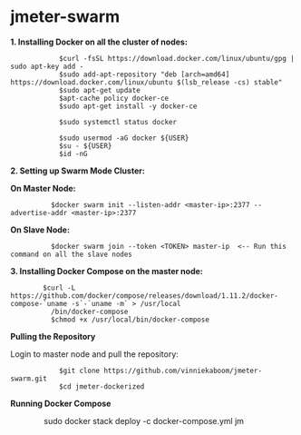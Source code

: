 # jmeter-swarm

<b>1. Installing Docker on all the cluster of nodes:</b>

                $curl -fsSL https://download.docker.com/linux/ubuntu/gpg | sudo apt-key add -
                $sudo add-apt-repository "deb [arch=amd64] https://download.docker.com/linux/ubuntu $(lsb_release -cs) stable"
                $sudo apt-get update
                $apt-cache policy docker-ce
                $sudo apt-get install -y docker-ce
                
                $sudo systemctl status docker
                
                $sudo usermod -aG docker ${USER}
                $su - ${USER}
                $id -nG

<b>2. Setting up Swarm Mode Cluster:</b>

<b>On Master Node:</b>

              $docker swarm init --listen-addr <master-ip>:2377 --advertise-addr <master-ip>:2377

<b>On Slave Node:</b>

              $docker swarm join --token <TOKEN> master-ip  <-- Run this command on all the slave nodes

<b>3. Installing Docker Compose on the master node:</b>

            $curl -L https://github.com/docker/compose/releases/download/1.11.2/docker-compose-`uname -s`-`uname -m` > /usr/local 
              /bin/docker-compose
              $chmod +x /usr/local/bin/docker-compose

<b> Pulling the Repository </b>

Login to master node and pull the repository:

                $git clone https://github.com/vinniekaboom/jmeter-swarm.git
                $cd jmeter-dockerized


<b>Running Docker Compose</b>

                sudo docker stack deploy -c docker-compose.yml jm
